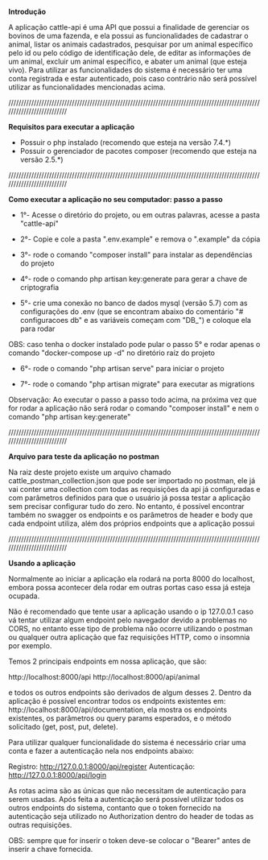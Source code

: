 **Introdução**

A aplicação cattle-api é uma API que possui a finalidade de gerenciar os bovinos de uma fazenda,
e ela possui as funcionalidades de cadastrar o animal, listar os animais cadastrados, pesquisar por
um animal específico pelo id ou pelo código de identificação dele, de editar as informações de um animal,
excluir um animal específico, e abater um animal (que esteja vivo). Para utilizar as funcionalidades
do sistema é necessário ter uma conta registrada e estar autenticado, pois caso contrário não será
possível utilizar as funcionalidades mencionadas acima.


//////////////////////////////////////////////////////////////////////////////////////////////////////////////////////////

**Requisitos para executar a aplicação**

- Possuir o php instalado (recomendo que esteja na versão 7.4.*)
- Possuir o gerenciador de pacotes composer (recomendo que esteja na versão 2.5.*)


//////////////////////////////////////////////////////////////////////////////////////////////////////////////////////////

**Como executar a aplicação no seu computador: passo a passo**

- 1°- Acesse o diretório do projeto, ou em outras palavras, acesse a pasta "cattle-api"

- 2°- Copie e cole a pasta ".env.example" e remova o ".example" da cópia

- 3°- rode o comando "composer install" para instalar as dependências do projeto

- 4°- rode o comando php artisan key:generate para gerar a chave de criptografia

- 5°- crie uma conexão no banco de dados mysql (versão 5.7) com as configurações do .env (que se encontram
abaixo do comentário "# configuracoes db" e as variáveis começam com "DB_") e coloque ela para rodar

OBS: caso tenha o docker instalado pode pular o passo 5° e rodar apenas o comando "docker-compose up -d"
no diretório raíz do projeto

- 6°- rode o comando "php artisan serve" para iniciar o projeto

- 7°- rode o comando "php artisan migrate" para executar as migrations


Observação: Ao executar o passo a passo todo acima, na próxima vez que for rodar a aplicação não será
rodar o comando "composer install" e nem o comando "php artisan key:generate"

//////////////////////////////////////////////////////////////////////////////////////////////////////////////////////////

**Arquivo para teste da aplicação no postman**

Na raiz deste projeto existe um arquivo chamado cattle_postman_collection.json que pode ser importado
no postman, ele já vai conter uma collection com todas as requisições da api já configuradas e com
parâmetros definidos para que o usuário já possa testar a aplicação sem precisar configurar tudo do
zero. No entanto, é possível encontrar também no swagger os endpoints e os parâmetros de header
e body que cada endpoint utiliza, além dos próprios endpoints que a aplicação possui

//////////////////////////////////////////////////////////////////////////////////////////////////////////////////////////

**Usando a aplicação**

Normalmente ao iniciar a aplicação ela rodará na porta 8000 do localhost, embora possa acontecer
dela rodar em outras portas caso essa já esteja ocupada.

Não é recomendado que tente usar a aplicação usando o ip 127.0.0.1 caso vá tentar utilizar algum
endpoint pelo navegador devido a problemas no CORS, no entanto esse tipo de problema não ocorre
utilizando o postman ou qualquer outra aplicação que faz requisições HTTP, como o insomnia por exemplo.

Temos 2 principais endpoints em nossa aplicação, que são:

http://localhost:8000/api
http://localhost:8000/api/animal

e todos os outros endpoints são derivados de algum desses 2. Dentro da aplicação é possível
encontrar todos os endpoints existentes em: http://localhost:8000/api/documentation, ela mostra
os endpoints existentes, os parâmetros ou query params esperados, e o método solicitado (get, post,
put, delete).

Para utilizar qualquer funcionalidade do sistema é necessário criar uma conta e fazer a autenticação
nela nos endpoints abaixo:

Registro: http://127.0.0.1:8000/api/register
Autenticação: http://127.0.0.1:8000/api/login

As rotas acima são as únicas que não necessitam de autenticação para serem usadas. Após feita a 
autenticação será possível utilizar todos os outros endpoints do sistema, contanto que o token 
fornecido na autenticação seja utilizado no Authorization dentro do header de todas as outras requisições.

OBS: sempre que for inserir o token deve-se colocar o "Bearer" antes de inserir a chave fornecida.
